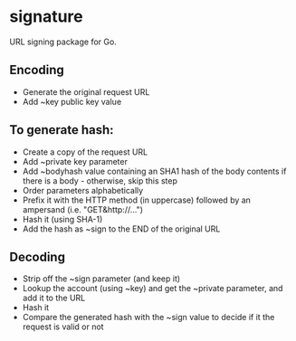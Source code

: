 signature
=========

URL signing package for Go.

## Encoding

  * Generate the original request URL
  * Add ~key public key value

## To generate hash:

  * Create a copy of the request URL
  * Add ~private key parameter
  * Add ~bodyhash value containing an SHA1 hash of the body contents if there is a body - otherwise, skip this step
  * Order parameters alphabetically
  * Prefix it with the HTTP method (in uppercase) followed by an ampersand (i.e. "GET&http://...")
  * Hash it (using SHA-1)
  * Add the hash as ~sign to the END of the original URL

## Decoding

  * Strip off the ~sign parameter (and keep it)
  * Lookup the account (using ~key) and get the ~private parameter, and add it to the URL
  * Hash it
  * Compare the generated hash with the ~sign value to decide if it the request is valid or not